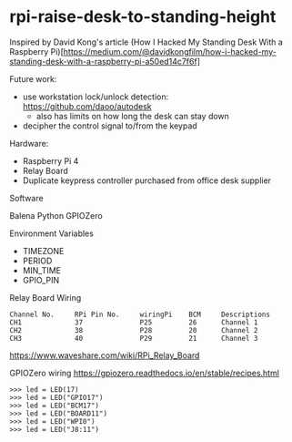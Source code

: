 # rpi-raise-desk-to-standing-height


Inspired by David Kong's article (How I Hacked My Standing Desk With a Raspberry Pi)[https://medium.com/@davidkongfilm/how-i-hacked-my-standing-desk-with-a-raspberry-pi-a50ed14c7f6f]

Future work: 
- use workstation lock/unlock detection: https://github.com/daoo/autodesk
    - also has limits on how long the desk can stay down
- decipher the control signal to/from the keypad

Hardware:

- Raspberry Pi 4
- Relay Board
- Duplicate keypress controller purchased from office desk supplier

Software

Balena
Python
GPIOZero

Environment Variables
- TIMEZONE
- PERIOD
- MIN_TIME
- GPIO_PIN

Relay Board Wiring

```
Channel No.	    RPi Pin No.	    wiringPi	BCM	    Descriptions
CH1	            37	            P25	        26	    Channel 1
CH2	            38	            P28	        20      Channel 2
CH3	            40	            P29	        21	    Channel 3
```
https://www.waveshare.com/wiki/RPi_Relay_Board

GPIOZero wiring
https://gpiozero.readthedocs.io/en/stable/recipes.html

```
>>> led = LED(17)
>>> led = LED("GPIO17")
>>> led = LED("BCM17")
>>> led = LED("BOARD11")
>>> led = LED("WPI0")
>>> led = LED("J8:11")
```